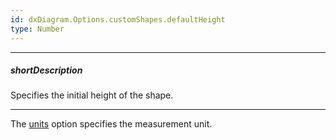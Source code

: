 ```yaml
---
id: dxDiagram.Options.customShapes.defaultHeight
type: Number
---
```

---
##### shortDescription
Specifies the initial height of the shape.

---
The [units](/Documentation/ApiReference/UI_Widgets/dxDiagram/Configuration/#units) option specifies the measurement unit.